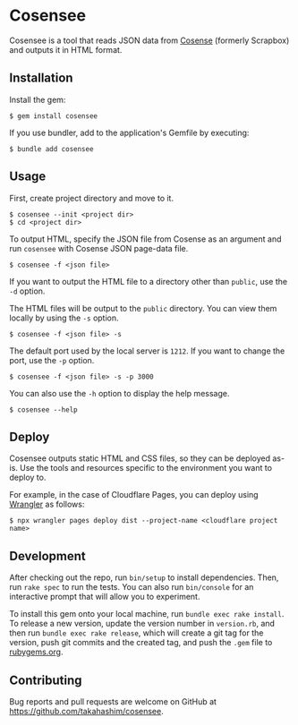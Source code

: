 # Cosensee

Cosensee is a tool that reads JSON data from [Cosense](https://scrapbox.io) (formerly Scrapbox) and outputs it in HTML format.

## Installation

Install the gem:

    $ gem install cosensee

If you use bundler, add to the application's Gemfile by executing:

    $ bundle add cosensee

## Usage

First, create project directory and move to it.

    $ cosensee --init <project dir>
    $ cd <project dir>

To output HTML, specify the JSON file from Cosense as an argument and run `cosensee` with Cosense JSON page-data file.

    $ cosensee -f <json file>

If you want to output the HTML file to a directory other than `public`, use the `-d` option.

The HTML files will be output to the `public` directory. You can view them locally by using the `-s` option.

    $ cosensee -f <json file> -s

The default port used by the local server is `1212`. If you want to change the port, use the `-p` option.

    $ cosensee -f <json file> -s -p 3000

You can also use the `-h` option to display the help message.

    $ cosensee --help

## Deploy

Cosensee outputs static HTML and CSS files, so they can be deployed as-is.
Use the tools and resources specific to the environment you want to deploy to.

For example, in the case of Cloudflare Pages, you can deploy using [Wrangler](https://developers.cloudflare.com/workers/wrangler/) as follows:

    $ npx wrangler pages deploy dist --project-name <cloudflare project name>

## Development

After checking out the repo, run `bin/setup` to install dependencies. Then, run `rake spec` to run the tests. You can also run `bin/console` for an interactive prompt that will allow you to experiment.

To install this gem onto your local machine, run `bundle exec rake install`. To release a new version, update the version number in `version.rb`, and then run `bundle exec rake release`, which will create a git tag for the version, push git commits and the created tag, and push the `.gem` file to [rubygems.org](https://rubygems.org).

## Contributing

Bug reports and pull requests are welcome on GitHub at https://github.com/takahashim/cosensee.

